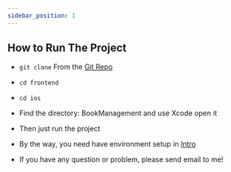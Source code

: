 ```yaml
---
sidebar_position: 1
---
```


## How to Run The Project

- `git clone` From the [Git Repo](https://github.com/quennelorg/bookManagement)

- `cd frontend`
- `cd ios`
- Find the directory: BookManagement and use Xcode open it
- Then just run the project
- By the way, you need have environment setup in [Intro](/docs/intro)
- If you have any question or problem, please send email to me!